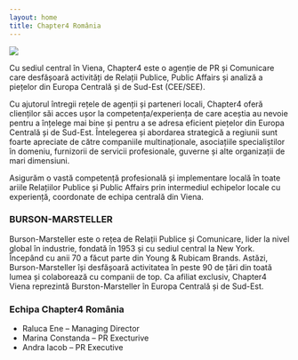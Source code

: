 ```yaml
---
layout: home
title: Chapter4 România
---
```


<div class="hero-unit">
  <p class="logo">
    <img src="{{ site.url }}/chapter4.gif">
  </p>

  <p>
    Cu sediul central în Viena,  Chapter4 este o agenție de PR și
    Comunicare care desfășoară activități de Relații Publice, Public
    Affairs și analiză a piețelor din Europa Centrală și de Sud-Est
    (CEE/SEE).
  </p>
</div>


Cu ajutorul întregii rețele de agenții și parteneri locali, Chapter4
oferă clienților săi acces ușor la competența/experiența de care aceștia
au nevoie pentru a înțelege mai bine și pentru a se adresa eficient
piețelor din Europa Centrală și de Sud-Est. Întelegerea și abordarea
strategică a regiunii sunt foarte apreciate de către companiile
multinaționale, asociațiile specialiștilor în domeniu, furnizorii de
servicii profesionale, guverne și alte organizații de mari dimensiuni.

Asigurăm o vastă competență profesională și implementare locală în toate
ariile Relațiilor Publice și Public Affairs prin intermediul echipelor
locale cu experiență, coordonate de echipa centrală din Viena.

### BURSON-MARSTELLER

Burson-Marsteller este o rețea de Relații Publice și Comunicare,  lider
la nivel global în industrie, fondată în 1953 și cu sediul central la
New York. Începând cu anii 70 a făcut parte din Young & Rubicam Brands.
Astăzi, Burson-Marsteller își desfășoară activitatea în peste 90 de țări
din toată lumea și colaborează cu companii de top. Ca afiliat exclusiv,
Chapter4 Viena reprezintă Burston-Marsteller în Europa Centrală și de
Sud-Est.

### Echipa Chapter4 România

* Raluca Ene – Managing Director
* Marina Constanda – PR Execturive
* Andra Iacob – PR Executive

